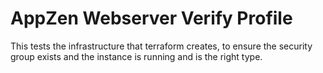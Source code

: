 # AppZen Webserver Verify Profile

This tests the infrastructure that terraform creates, to ensure the security group exists and the instance is running and is the right type.
